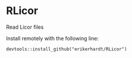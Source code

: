 # RLicor
Read Licor files

Install remotely with the following line:
```
devtools::install_github("erikerhardt/RLicor")
```
